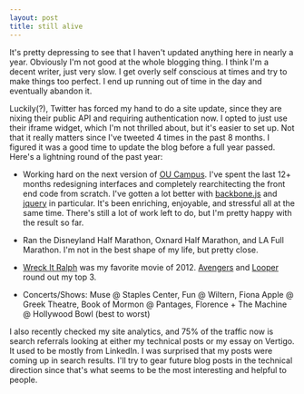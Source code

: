 ```yaml
---
layout: post
title: still alive
---
```


It's pretty depressing to see that I haven't updated anything here in nearly a year. Obviously I'm not good at the whole blogging thing. I think I'm a decent writer, just very slow. I get overly self conscious at times and try to make things too perfect. I end up running out of time in the day and eventually abandon it.

Luckily(?), Twitter has forced my hand to do a site update, since they are nixing their public API and requiring authentication now. I opted to just use their iframe widget, which I'm not thrilled about, but it's easier to set up. Not that it really matters since I've tweeted 4 times in the past 8 months. I figured it was a good time to update the blog before a full year passed. Here's a lightning round of the past year:

<!--break-->

* Working hard on the next version of [OU Campus](http://omniupdate.com/products/). I've spent the last 12+ months redesigning interfaces and completely rearchitecting the front end code from scratch. I've gotten a lot better with [backbone.js](http://documentcloud.github.io/backbone/) and [jquery](http://jquery.com/) in particular. It's been enriching, enjoyable, and stressful all at the same time. There's still a lot of work left to do, but I'm pretty happy with the result so far.

* Ran the Disneyland Half Marathon, Oxnard Half Marathon, and LA Full Marathon. I'm not in the best shape of my life, but pretty close.

* [Wreck It Ralph](http://www.imdb.com/title/tt1772341/) was my favorite movie of 2012. [Avengers](http://www.imdb.com/title/tt0848228/) and [Looper](http://www.imdb.com/title/tt1276104/) round out my top 3.

* Concerts/Shows: Muse @ Staples Center, Fun @ Wiltern, Fiona Apple @ Greek Theatre, Book of Mormon @ Pantages, Florence + The Machine @ Hollywood Bowl (best to worst)

I also recently checked my site analytics, and 75% of the traffic now is search referrals looking at either my technical posts or my essay on Vertigo. It used to be mostly from LinkedIn. I was surprised that my posts were coming up in search results. I'll try to gear future blog posts in the technical direction since that's what seems to be the most interesting and helpful to people.
